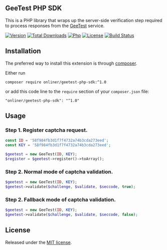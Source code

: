 GeeTest PHP SDK
---------------

This is a PHP library that wraps up the server-side verification step required
to process responses from the [GeeTest](https://www.geetest.com) service. 

[![Version][version-badge]][version-link]
[![Total Downloads][downloads-badge]][downloads-link]
[![Php][php-badge]][php-link]
[![License][license-badge]](LICENSE)
[![Build Status][build-badge]][build-link]

Installation
------------

The preferred way to install this extension is through [composer](http://getcomposer.org/download/).

Either run

```
composer require onliner/geetest-php-sdk:^1.0
```

or add this code line to the `require` section of your `composer.json` file:

```
"onliner/geetest-php-sdk": "^1.0"
```

Usage
-----

### Step 1. Register captcha request.

```php
const ID = '58f984fb3d1f7f4732a74b3cda273eed';
const KEY = '58f984fb3d1f7f4732a74b3cda273eed';

$geetest = new GeeTest(ID, KEY);
$register = $geetest->register()->toArray();
```

### Step 2. Normal mode of captcha validation.

```php
$geetest = new GeeTest(ID, KEY);
$geetest->validate($challenge, $validate, $seccode, true);
```

### Step 2. Fallback mode of captcha validation.

```php
$geetest = new GeeTest(ID, KEY);
$geetest->validate($challenge, $validate, $seccode, false);
```

License
-------

Released under the [MIT license](LICENSE).


[version-badge]:    https://img.shields.io/packagist/v/onliner/geetest-php-sdk.svg
[version-link]:     https://packagist.org/packages/onliner/geetest-php-sdk
[downloads-link]:   https://packagist.org/packages/onliner/geetest-php-sdk
[downloads-badge]:  https://poser.pugx.org/onliner/geetest-php-sdk/downloads.png
[php-badge]:        https://img.shields.io/badge/php-7.2+-brightgreen.svg
[php-link]:         https://www.php.net/
[license-badge]:    https://img.shields.io/badge/license-MIT-brightgreen.svg
[build-link]:       https://github.com/onliner/geetest-php-sdk/actions?workflow=test
[build-badge]:      https://github.com/onliner/geetest-php-sdk/workflows/test/badge.svg

